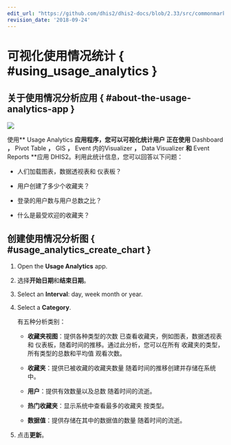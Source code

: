 ```yaml
---
edit_url: "https://github.com/dhis2/dhis2-docs/blob/2.33/src/commonmark/en/content/user/visualize-usage-statistics.md"
revision_date: '2018-09-24'
---
```


# 可视化使用情况统计 { #using_usage_analytics } 

 <!--DHIS2-SECTION-ID:using_usage_analytics-->

## 关于使用情况分析应用 { #about-the-usage-analytics-app } 

![](resources/images/usage_analytics/usage_analytics_interface.png)

使用** Usage Analytics **应用程序，您可以可视化统计用户
正在使用** Dashboard **，** Pivot Table **，** GIS **，** Event
内的Visualizer **，** Data Visualizer **和** Event Reports **应用
DHIS2。利用此统计信息，您可以回答以下问题：

  - 人们加载图表，数据透视表和
    仪表板？

  - 用户创建了多少个收藏夹？

  - 登录的用户数与用户总数之比？

  - 什么是最受欢迎的收藏夹？

## 创建使用情况分析图 { #usage_analytics_create_chart } 

 <!--DHIS2-SECTION-ID:usage_analytics_create_chart-->

1.  Open the **Usage Analytics** app.

2.  选择**开始日期**和**结束日期**。

3.  Select an **Interval**: day, week month or year.

4.  Select a **Category**.

    有五种分析类别：

      - **收藏夹视图**：提供各种类型的次数
        已查看收藏夹，例如图表，数据透视表和
        仪表板，随着时间的推移。通过此分析，您可以在所有
        收藏夹的类型，所有类型的总数和平均值
        观看次数。

      - **收藏夹**：提供已被收藏的收藏夹数量
        随着时间的推移创建并存储在系统中。

      - **用户**：提供有效数量以及总数
        随着时间的流逝。

      - **热门收藏夹**：显示系统中查看最多的收藏夹
        按类型。

      - **数据值**：提供存储在其中的数据值的数量
        随着时间的流逝。

5.  点击**更新**。
